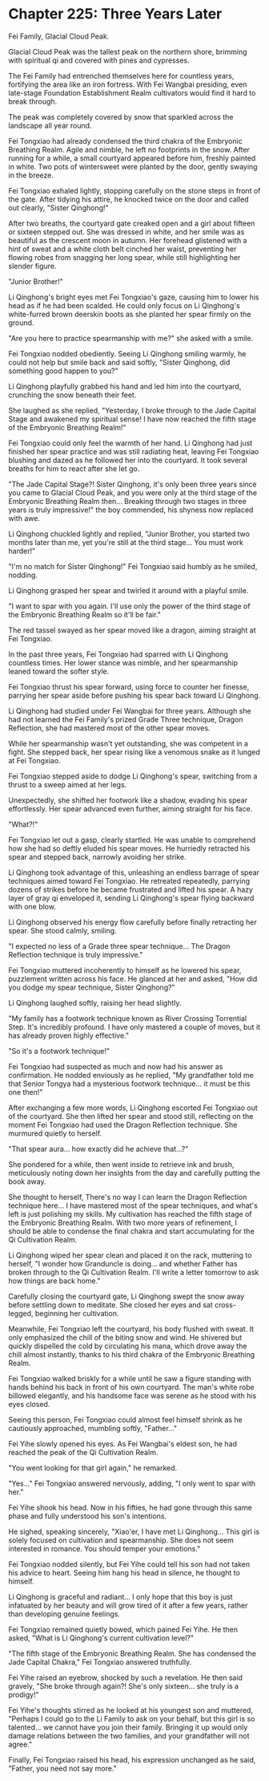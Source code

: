 # Chapter 225: Three Years Later

Fei Family, Glacial Cloud Peak.

Glacial Cloud Peak was the tallest peak on the northern shore, brimming with spiritual qi and covered with pines and cypresses.

The Fei Family had entrenched themselves here for countless years, fortifying the area like an iron fortress. With Fei Wangbai presiding, even late-stage Foundation Establishment Realm cultivators would find it hard to break through.

The peak was completely covered by snow that sparkled across the landscape all year round.

Fei Tongxiao had already condensed the third chakra of the Embryonic Breathing Realm. Agile and nimble, he left no footprints in the snow. After running for a while, a small courtyard appeared before him, freshly painted in white. Two pots of wintersweet were planted by the door, gently swaying in the breeze.

Fei Tongxiao exhaled lightly, stopping carefully on the stone steps in front of the gate. After tidying his attire, he knocked twice on the door and called out clearly, "Sister Qinghong!"

After two breaths, the courtyard gate creaked open and a girl about fifteen or sixteen stepped out. She was dressed in white, and her smile was as beautiful as the crescent moon in autumn. Her forehead glistened with a hint of sweat and a white cloth belt cinched her waist, preventing her flowing robes from snagging her long spear, while still highlighting her slender figure.

"Junior Brother!"

Li Qinghong's bright eyes met Fei Tongxiao's gaze, causing him to lower his head as if he had been scalded. He could only focus on Li Qinghong's white-furred brown deerskin boots as she planted her spear firmly on the ground.

"Are you here to practice spearmanship with me?" she asked with a smile.

Fei Tongxiao nodded obediently. Seeing Li Qinghong smiling warmly, he could not help but smile back and said softly, "Sister Qinghong, did something good happen to you?"

Li Qinghong playfully grabbed his hand and led him into the courtyard, crunching the snow beneath their feet.

She laughed as she replied, "Yesterday, I broke through to the Jade Capital Stage and awakened my spiritual sense! I have now reached the fifth stage of the Embryonic Breathing Realm!"

Fei Tongxiao could only feel the warmth of her hand. Li Qinghong had just finished her spear practice and was still radiating heat, leaving Fei Tongxiao blushing and dazed as he followed her into the courtyard. It took several breaths for him to react after she let go.

"The Jade Capital Stage?! Sister Qinghong, it's only been three years since you came to Glacial Cloud Peak, and you were only at the third stage of the Embryonic Breathing Realm then... Breaking through two stages in three years is truly impressive!" the boy commended, his shyness now replaced with awe.

Li Qinghong chuckled lightly and replied, "Junior Brother, you started two months later than me, yet you're still at the third stage... You must work harder!"

"I'm no match for Sister Qinghong!" Fei Tongxiao said humbly as he smiled, nodding.

Li Qinghong grasped her spear and twirled it around with a playful smile.

"I want to spar with you again. I'll use only the power of the third stage of the Embryonic Breathing Realm so it'll be fair."

The red tassel swayed as her spear moved like a dragon, aiming straight at Fei Tongxiao.

In the past three years, Fei Tongxiao had sparred with Li Qinghong countless times. Her lower stance was nimble, and her spearmanship leaned toward the softer style.

Fei Tongxiao thrust his spear forward, using force to counter her finesse, parrying her spear aside before pushing his spear back toward Li Qinghong.

Li Qinghong had studied under Fei Wangbai for three years. Although she had not learned the Fei Family's prized Grade Three technique, Dragon Reflection, she had mastered most of the other spear moves.

While her spearmanship wasn't yet outstanding, she was competent in a fight. She stepped back, her spear rising like a venomous snake as it lunged at Fei Tongxiao.

Fei Tongxiao stepped aside to dodge Li Qinghong's spear, switching from a thrust to a sweep aimed at her legs.

Unexpectedly, she shifted her footwork like a shadow, evading his spear effortlessly. Her spear advanced even further, aiming straight for his face.

"What?!"

Fei Tongxiao let out a gasp, clearly startled. He was unable to comprehend how she had so deftly eluded his spear moves. He hurriedly retracted his spear and stepped back, narrowly avoiding her strike.

Li Qinghong took advantage of this, unleashing an endless barrage of spear techniques aimed toward Fei Tongxiao. He retreated repeatedly, parrying dozens of strikes before he became frustrated and lifted his spear. A hazy layer of gray qi enveloped it, sending Li Qinghong's spear flying backward with one blow.

Li Qinghong observed his energy flow carefully before finally retracting her spear. She stood calmly, smiling.

"I expected no less of a Grade three spear technique... The Dragon Reflection technique is truly impressive."

Fei Tongxiao muttered incoherently to himself as he lowered his spear, puzzlement written across his face. He glanced at her and asked, "How did you dodge my spear technique, Sister Qinghong?"

Li Qinghong laughed softly, raising her head slightly.

"My family has a footwork technique known as River Crossing Torrential Step. It's incredibly profound. I have only mastered a couple of moves, but it has already proven highly effective."

"So it's a footwork technique!"

Fei Tongxiao had suspected as much and now had his answer as confirmation. He nodded enviously as he replied, "My grandfather told me that Senior Tongya had a mysterious footwork technique... it must be this one then!"

After exchanging a few more words, Li Qinghong escorted Fei Tongxiao out of the courtyard. She then lifted her spear and stood still, reflecting on the moment Fei Tongxiao had used the Dragon Reflection technique. She murmured quietly to herself.

"That spear aura... how exactly did he achieve that...?"

She pondered for a while, then went inside to retrieve ink and brush, meticulously noting down her insights from the day and carefully putting the book away.

She thought to herself, There's no way I can learn the Dragon Reflection technique here... I have mastered most of the spear techniques, and what's left is just polishing my skills. My cultivation has reached the fifth stage of the Embryonic Breathing Realm. With two more years of refinement, I should be able to condense the final chakra and start accumulating for the Qi Cultivation Realm.

Li Qinghong wiped her spear clean and placed it on the rack, muttering to herself, "I wonder how Granduncle is doing... and whether Father has broken through to the Qi Cultivation Realm. I'll write a letter tomorrow to ask how things are back home."

Carefully closing the courtyard gate, Li Qinghong swept the snow away before settling down to meditate. She closed her eyes and sat cross-legged, beginning her cultivation.

Meanwhile, Fei Tongxiao left the courtyard, his body flushed with sweat. It only emphasized the chill of the biting snow and wind. He shivered but quickly dispelled the cold by circulating his mana, which drove away the chill almost instantly, thanks to his third chakra of the Embryonic Breathing Realm.

Fei Tongxiao walked briskly for a while until he saw a figure standing with hands behind his back in front of his own courtyard. The man's white robe billowed elegantly, and his handsome face was serene as he stood with his eyes closed.

Seeing this person, Fei Tongxiao could almost feel himself shrink as he cautiously approached, mumbling softly, "Father..."

Fei Yihe slowly opened his eyes. As Fei Wangbai's eldest son, he had reached the peak of the Qi Cultivation Realm.

"You went looking for that girl again," he remarked.

"Yes..." Fei Tongxiao answered nervously, adding, "I only went to spar with her."

Fei Yihe shook his head. Now in his fifties, he had gone through this same phase and fully understood his son's intentions.

He sighed, speaking sincerely, "Xiao'er, I have met Li Qinghong... This girl is solely focused on cultivation and spearmanship. She does not seem interested in romance. You should temper your emotions."

Fei Tongxiao nodded silently, but Fei Yihe could tell his son had not taken his advice to heart. Seeing him hang his head in silence, he thought to himself.

Li Qinghong is graceful and radiant... I only hope that this boy is just infatuated by her beauty and will grow tired of it after a few years, rather than developing genuine feelings.

Fei Tongxiao remained quietly bowed, which pained Fei Yihe. He then asked, "What is Li Qinghong's current cultivation level?"

"The fifth stage of the Embryonic Breathing Realm. She has condensed the Jade Capital Chakra," Fei Tongxiao answered truthfully.

Fei Yihe raised an eyebrow, shocked by such a revelation. He then said gravely, "She broke through again?! She's only sixteen... she truly is a prodigy!"

Fei Yihe's thoughts stirred as he looked at his youngest son and muttered, "Perhaps I could go to the Li Family to ask on your behalf, but this girl is so talented... we cannot have you join their family. Bringing it up would only damage relations between the two families, and your grandfather will not agree."

Finally, Fei Tongxiao raised his head, his expression unchanged as he said, "Father, you need not say more."
